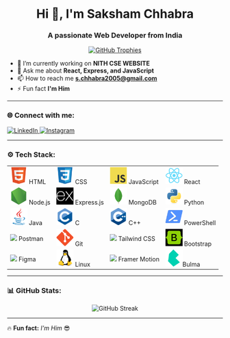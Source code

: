 <h1 align="center">Hi 👋, I'm Saksham Chhabra</h1>
<h3 align="center">A passionate Web Developer from India</h3>

<p align="center">
  <a href="https://github.com/ryo-ma/github-profile-trophy">
    <img src="https://github-profile-trophy.vercel.app/?username=saksham-chhabra&theme=onedark&row=1&column=6" alt="GitHub Trophies" />
  </a>
</p>

- 🔭 I’m currently working on **NITH CSE WEBSITE**  
- 💬 Ask me about **React, Express, and JavaScript**  
- 📫 How to reach me **s.chhabra2005@gmail.com**  
- ⚡ Fun fact **I'm Him**  

---

### 🌐 **Connect with me:**
<p align="left">
  <a href="https://www.linkedin.com/in/saksham-chhabra-2a034a280/" target="_blank">
    <img src="https://img.shields.io/badge/LinkedIn-0A66C2?style=for-the-badge&logo=linkedin&logoColor=white" alt="LinkedIn"/>
  </a>
  <a href="https://instagram.com/sakshamken" target="_blank">
    <img src="https://img.shields.io/badge/Instagram-E4405F?style=for-the-badge&logo=instagram&logoColor=white" alt="Instagram"/>
  </a>
</p>

---

### ⚙️ **Tech Stack:**
<table align="center">
  <tr>
    <td><img src="https://raw.githubusercontent.com/devicons/devicon/master/icons/html5/html5-original.svg" width="40"/> HTML</td>
    <td><img src="https://raw.githubusercontent.com/devicons/devicon/master/icons/css3/css3-original.svg" width="40"/> CSS</td>
    <td><img src="https://raw.githubusercontent.com/devicons/devicon/master/icons/javascript/javascript-original.svg" width="40"/> JavaScript</td>
    <td><img src="https://raw.githubusercontent.com/devicons/devicon/master/icons/react/react-original.svg" width="40"/> React</td>
  </tr>
  <tr>
    <td><img src="https://raw.githubusercontent.com/devicons/devicon/master/icons/nodejs/nodejs-original.svg" width="40"/> Node.js</td>
    <td><img src="https://raw.githubusercontent.com/devicons/devicon/master/icons/express/express-original.svg" width="40" style="filter: invert(100%)"/> Express.js</td>
    <td><img src="https://raw.githubusercontent.com/devicons/devicon/master/icons/mongodb/mongodb-original.svg" width="40"/> MongoDB</td>
    <td><img src="https://raw.githubusercontent.com/devicons/devicon/master/icons/python/python-original.svg" width="40"/> Python</td>
  </tr>
  <tr>
    <td><img src="https://raw.githubusercontent.com/devicons/devicon/master/icons/java/java-original.svg" width="40"/> Java</td>
    <td><img src="https://raw.githubusercontent.com/devicons/devicon/master/icons/c/c-original.svg" width="40"/> C</td>
    <td><img src="https://raw.githubusercontent.com/devicons/devicon/master/icons/cplusplus/cplusplus-original.svg" width="40"/> C++</td>
    <td><img src="https://raw.githubusercontent.com/devicons/devicon/master/icons/powershell/powershell-original.svg" width="40"/> PowerShell</td>
  </tr>
  <tr>
    <td><img src="https://www.vectorlogo.zone/logos/getpostman/getpostman-icon.svg" width="40"/> Postman</td>
    <td><img src="https://raw.githubusercontent.com/devicons/devicon/master/icons/git/git-original.svg" width="40"/> Git</td>
    <td><img src="https://www.vectorlogo.zone/logos/tailwindcss/tailwindcss-icon.svg" width="40"/> Tailwind CSS</td>
    <td><img src="https://raw.githubusercontent.com/devicons/devicon/master/icons/bootstrap/bootstrap-plain.svg" width="40" style="filter: invert(100%)"/> Bootstrap</td>
  </tr>
  <tr>
    <td><img src="https://www.vectorlogo.zone/logos/figma/figma-icon.svg" width="40"/> Figma</td>
    <td><img src="https://raw.githubusercontent.com/devicons/devicon/master/icons/linux/linux-original.svg" width="40"/> Linux</td>
    <td><img src="https://www.vectorlogo.zone/logos/framer/framer-icon.svg" width="40"/> Framer Motion</td>
    <td><img src="https://raw.githubusercontent.com/devicons/devicon/master/icons/bulma/bulma-plain.svg" width="40" />Bulma</td>
  </tr>
</table>

---

### 📊 **GitHub Stats:**
<p align="center">
  <img src="https://github-readme-streak-stats.herokuapp.com/?user=saksham-chhabra&theme=radical" alt="GitHub Streak" />
</p>

---

🔥 **Fun fact:** _I'm Him_ 😎

